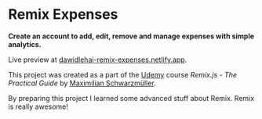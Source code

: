 # Remix Expenses

**Create an account to add, edit, remove and manage expenses with simple analytics.**

Live preview at [dawidlehai-remix-expenses.netlify.app](https://dawidlehai-remix-expenses.netlify.app/).

This project was created as a part of the [Udemy](https://www.udemy.com/ "Udemy") course _Remix.js - The Practical Guide_ by [Maximilian Schwarzmüller](https://twitter.com/maxedapps "Maximilian Schwarzmüller on Twitter").

By preparing this project I learned some advanced stuff about Remix. Remix is really awesome!
